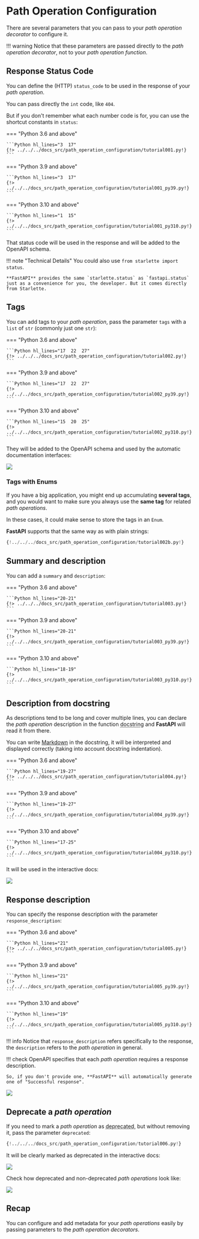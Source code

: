 # Path Operation Configuration

There are several parameters that you can pass to your *path operation decorator* to configure it.

!!! warning
    Notice that these parameters are passed directly to the *path operation decorator*, not to your *path operation function*.

## Response Status Code

You can define the (HTTP) `status_code` to be used in the response of your *path operation*.

You can pass directly the `int` code, like `404`.

But if you don't remember what each number code is for, you can use the shortcut constants in `status`:

=== "Python 3.6 and above"

    ```Python hl_lines="3  17"
    {!> ../../../docs_src/path_operation_configuration/tutorial001.py!}
    ```

=== "Python 3.9 and above"

    ```Python hl_lines="3  17"
    {!> ../../../docs_src/path_operation_configuration/tutorial001_py39.py!}
    ```

=== "Python 3.10 and above"

    ```Python hl_lines="1  15"
    {!> ../../../docs_src/path_operation_configuration/tutorial001_py310.py!}
    ```

That status code will be used in the response and will be added to the OpenAPI schema.

!!! note "Technical Details"
    You could also use `from starlette import status`.

    **FastAPI** provides the same `starlette.status` as `fastapi.status` just as a convenience for you, the developer. But it comes directly from Starlette.

## Tags

You can add tags to your *path operation*, pass the parameter `tags` with a `list` of `str` (commonly just one `str`):

=== "Python 3.6 and above"

    ```Python hl_lines="17  22  27"
    {!> ../../../docs_src/path_operation_configuration/tutorial002.py!}
    ```

=== "Python 3.9 and above"

    ```Python hl_lines="17  22  27"
    {!> ../../../docs_src/path_operation_configuration/tutorial002_py39.py!}
    ```

=== "Python 3.10 and above"

    ```Python hl_lines="15  20  25"
    {!> ../../../docs_src/path_operation_configuration/tutorial002_py310.py!}
    ```

They will be added to the OpenAPI schema and used by the automatic documentation interfaces:

<img src="/fastapi/img/tutorial/path-operation-configuration/image01.png">

### Tags with Enums

If you have a big application, you might end up accumulating **several tags**, and you would want to make sure you always use the **same tag** for related *path operations*.

In these cases, it could make sense to store the tags in an `Enum`.

**FastAPI** supports that the same way as with plain strings:

```Python hl_lines="1  8-10  13  18"
{!../../../docs_src/path_operation_configuration/tutorial002b.py!}
```

## Summary and description

You can add a `summary` and `description`:

=== "Python 3.6 and above"

    ```Python hl_lines="20-21"
    {!> ../../../docs_src/path_operation_configuration/tutorial003.py!}
    ```

=== "Python 3.9 and above"

    ```Python hl_lines="20-21"
    {!> ../../../docs_src/path_operation_configuration/tutorial003_py39.py!}
    ```

=== "Python 3.10 and above"

    ```Python hl_lines="18-19"
    {!> ../../../docs_src/path_operation_configuration/tutorial003_py310.py!}
    ```

## Description from docstring

As descriptions tend to be long and cover multiple lines, you can declare the *path operation* description in the function <abbr title="a multi-line string as the first expression inside a function (not assigned to any variable) used for documentation">docstring</abbr> and **FastAPI** will read it from there.

You can write <a href="https://en.wikipedia.org/wiki/Markdown" class="external-link" target="_blank">Markdown</a> in the docstring, it will be interpreted and displayed correctly (taking into account docstring indentation).

=== "Python 3.6 and above"

    ```Python hl_lines="19-27"
    {!> ../../../docs_src/path_operation_configuration/tutorial004.py!}
    ```

=== "Python 3.9 and above"

    ```Python hl_lines="19-27"
    {!> ../../../docs_src/path_operation_configuration/tutorial004_py39.py!}
    ```

=== "Python 3.10 and above"

    ```Python hl_lines="17-25"
    {!> ../../../docs_src/path_operation_configuration/tutorial004_py310.py!}
    ```

It will be used in the interactive docs:

<img src="/fastapi/img/tutorial/path-operation-configuration/image02.png">

## Response description

You can specify the response description with the parameter `response_description`:

=== "Python 3.6 and above"

    ```Python hl_lines="21"
    {!> ../../../docs_src/path_operation_configuration/tutorial005.py!}
    ```

=== "Python 3.9 and above"

    ```Python hl_lines="21"
    {!> ../../../docs_src/path_operation_configuration/tutorial005_py39.py!}
    ```

=== "Python 3.10 and above"

    ```Python hl_lines="19"
    {!> ../../../docs_src/path_operation_configuration/tutorial005_py310.py!}
    ```

!!! info
    Notice that `response_description` refers specifically to the response, the `description` refers to the *path operation* in general.

!!! check
    OpenAPI specifies that each *path operation* requires a response description.

    So, if you don't provide one, **FastAPI** will automatically generate one of "Successful response".

<img src="/fastapi/img/tutorial/path-operation-configuration/image03.png">

## Deprecate a *path operation*

If you need to mark a *path operation* as <abbr title="obsolete, recommended not to use it">deprecated</abbr>, but without removing it, pass the parameter `deprecated`:

```Python hl_lines="16"
{!../../../docs_src/path_operation_configuration/tutorial006.py!}
```

It will be clearly marked as deprecated in the interactive docs:

<img src="/fastapi/img/tutorial/path-operation-configuration/image04.png">

Check how deprecated and non-deprecated *path operations* look like:

<img src="/fastapi/img/tutorial/path-operation-configuration/image05.png">

## Recap

You can configure and add metadata for your *path operations* easily by passing parameters to the *path operation decorators*.
